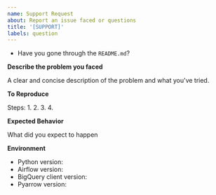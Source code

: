 ```yaml
---
name: Support Request
about: Report an issue faced or questions
title: '[SUPPORT]'
labels: question
---
```


- Have you gone through the `README.md`?

**Describe the problem you faced**

A clear and concise description of the problem and what you've tried.

**To Reproduce**

Steps:
1.
2.
3.
4.

**Expected Behavior**

What did you expect to happen

**Environment**

* Python version:
* Airflow version:
* BigQuery client version:
* Pyarrow version:
